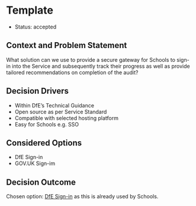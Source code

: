 # Template

* Status: accepted

## Context and Problem Statement

What solution can we use to provide a secure gateway for Schools to sign-in into the Service and subsequently track their progress as well as provide tailored recommendations on completion of the audit?

## Decision Drivers

* Within DfE’s Technical Guidance
* Open source as per Service Standard
* Compatible with selected hosting platform
* Easy for Schools e.g. SSO

## Considered Options

* DfE Sign-in
* GOV.UK Sign-im

## Decision Outcome

Chosen option: [DfE Sign-in](https://services.signin.education.gov.uk) as this is already used by Schools.